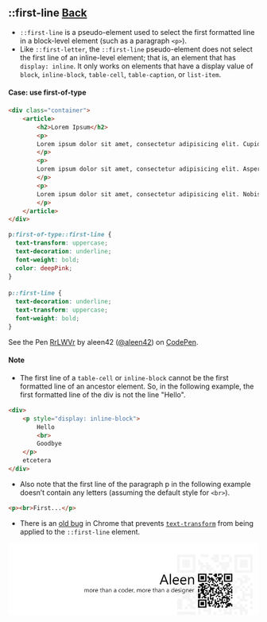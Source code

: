 ## ::first-line [**Back**](./../pseudoClass.md)

- `::first-line` is a pseudo-element used to select the first formatted line in a block-level element (such as a paragraph `<p>`).
- Like `::first-letter`, the `::first-line` pseudo-element does not select the first line of an inline-level element; that is, an element that has `display: inline`. It only works on elements that have a display value of `block`, `inline-block`, `table-cell`, `table-caption`, or `list-item`.

#### Case: use first-of-type

```html
<div class="container">
    <article>
        <h2>Lorem Ipsum</h2>
        <p>
        Lorem ipsum dolor sit amet, consectetur adipisicing elit. Cupiditate, voluptates, officiis esse adipisci fuga tempore iure vitae facilis quo id neque delectus perferendis maxime iusto in quam aliquid ratione nesciunt.
        </p>
        <p>
        Lorem ipsum dolor sit amet, consectetur adipisicing elit. Aspernatur, quam, sapiente fuga provident vero libero quae cum beatae suscipit rem similique vel eos cumque modi quo ad veritatis doloremque possimus!
        </p>
        <p>
        Lorem ipsum dolor sit amet, consectetur adipisicing elit. Nobis, nisi maiores repellendus delectus laboriosam ratione doloribus vero saepe deleniti reprehenderit minima officiis necessitatibus rem ab sint aperiam tenetur iure labore?
        </p>
    </article>
</div>
```

```css
p:first-of-type::first-line {
  text-transform: uppercase;
  text-decoration: underline;
  font-weight: bold;
  color: deepPink;
}

p::first-line {
  text-decoration: underline;
  text-transform: uppercase;
  font-weight: bold;
}
```
<p data-height="266" data-theme-id="21735" data-slug-hash="RrLWVr" data-default-tab="result" data-user="aleen42" class='codepen'>See the Pen <a href='http://codepen.io/aleen42/pen/RrLWVr/'>RrLWVr</a> by aleen42 (<a href='http://codepen.io/aleen42'>@aleen42</a>) on <a href='http://codepen.io'>CodePen</a>.</p>
<script async src="//assets.codepen.io/assets/embed/ei.js"></script>

#### Note

- The first line of a `table-cell` or `inline-block` cannot be the first formatted line of an ancestor element. So, in the following example, the first formatted line of the div is not the line "Hello".

```html
<div>
    <p style="display: inline-block">
        Hello
        <br>
        Goodbye
    </p> 
    etcetera
</div>
```

- Also note that the first line of the paragraph p in the following example doesn’t contain any letters (assuming the default style for `<br>`).

```html
<p><br>First...</p>
```

- There is an [old bug](https://code.google.com/p/chromium/issues/detail?id=129669) in Chrome that prevents [`text-transform`]() from being applied to the `::first-line` element.

<a href="http://aleen42.github.io/" target="_blank" ><img src="./../../../pic/tail.gif"></a>